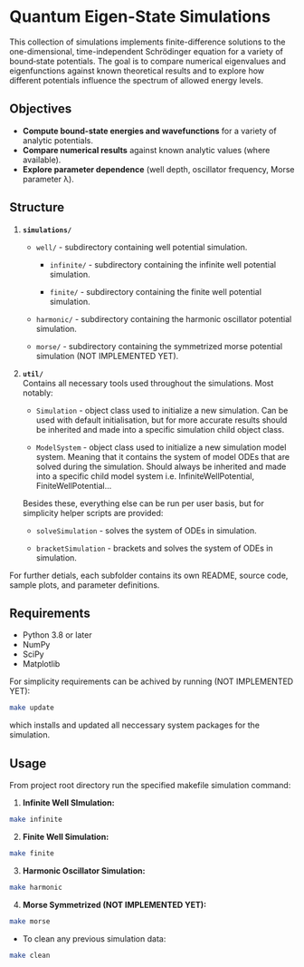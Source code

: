 # Quantum Eigen-State Simulations

This collection of simulations implements finite-difference solutions to the one-dimensional, time-independent Schrödinger equation for a variety of bound‐state potentials. The goal is to compare numerical eigenvalues and eigenfunctions against known theoretical results and to explore how different potentials influence the spectrum of allowed energy levels.

## Objectives

- **Compute bound-state energies and wavefunctions** for a variety of analytic potentials.  
- **Compare numerical results** against known analytic values (where available).
- **Explore parameter dependence** (well depth, oscillator frequency, Morse parameter λ).

## Structure

1. **`simulations/`**  
    * `well/` - subdirectory containing well potential simulation.
        
        * `infinite/` - subdirectory containing the infinite well potential simulation.
        
        * `finite/` - subdirectory containing the finite well potential simulation.

    * `harmonic/` - subdirectory containing the harmonic oscillator potential simulation.

    * `morse/` - subdirectory containing the symmetrized morse potential simulation (NOT IMPLEMENTED YET).

2. **`util/`**  
    Contains all necessary tools used throughout the simulations.
    Most notably:

    * `Simulation` - object class used to initialize a new simulation. Can be used with default initialisation, but for more accurate results should be inherited and made into a specific simulation child object class.

    * `ModelSystem` - object class used to initialize a new simulation model system. Meaning that it contains the system of model ODEs that are solved during the simulation. Should always be inherited and made into a  specific child model system i.e. InfiniteWellPotential, FiniteWellPotential...

    Besides these, everything else can be run per user basis, but for simplicity helper scripts are provided:

    * `solveSimulation` - solves the system of ODEs in simulation.

    * `bracketSimulation` - brackets and solves the system of ODEs in simulation.

For further detials, each subfolder contains its own README, source code, sample plots, and parameter definitions.

## Requirements

- Python 3.8 or later  
- NumPy  
- SciPy  
- Matplotlib

For simplicity requirements can be achived by running (NOT IMPLEMENTED YET):

```bash
make update
```

which installs and updated all neccessary system packages for the simulation.

## Usage

From project root directory run the specified makefile simulation command:

1. **Infinite Well SImulation:**

```bash
make infinite
```

2. **Finite Well Simulation:**

```bash
make finite
```

3. **Harmonic Oscillator Simulation:**

```bash
make harmonic
```

4. **Morse Symmetrized (NOT IMPLEMENTED YET):**
    
```bash
make morse
```

* To clean any previous simulation data:

```bash
make clean
```